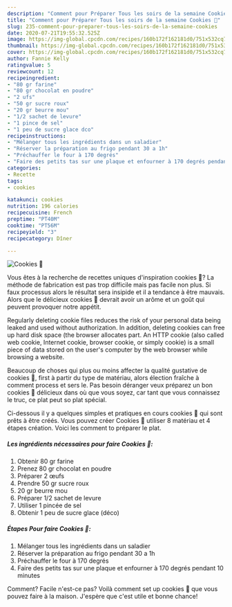 ```yaml
---
description: "Comment pour Préparer Tous les soirs de la semaine Cookies 🍫"
title: "Comment pour Préparer Tous les soirs de la semaine Cookies 🍫"
slug: 235-comment-pour-preparer-tous-les-soirs-de-la-semaine-cookies
date: 2020-07-21T19:55:32.525Z
image: https://img-global.cpcdn.com/recipes/160b172f162181d0/751x532cq70/cookies-🍫-photo-principale-de-la-recette.jpg
thumbnail: https://img-global.cpcdn.com/recipes/160b172f162181d0/751x532cq70/cookies-🍫-photo-principale-de-la-recette.jpg
cover: https://img-global.cpcdn.com/recipes/160b172f162181d0/751x532cq70/cookies-🍫-photo-principale-de-la-recette.jpg
author: Fannie Kelly
ratingvalue: 5
reviewcount: 12
recipeingredient:
- "80 gr farine"
- "80 gr chocolat en poudre"
- "2 ufs"
- "50 gr sucre roux"
- "20 gr beurre mou"
- "1/2 sachet de levure"
- "1 pince de sel"
- "1 peu de sucre glace dco"
recipeinstructions:
- "Mélanger tous les ingrédients dans un saladier"
- "Réserver la préparation au frigo pendant 30 a 1h"
- "Préchauffer le four à 170 degrés"
- "Faire des petits tas sur une plaque et enfourner à 170 degrés pendant 10 minutes"
categories:
- Recette
tags:
- cookies

katakunci: cookies 
nutrition: 196 calories
recipecuisine: French
preptime: "PT40M"
cooktime: "PT56M"
recipeyield: "3"
recipecategory: Dîner

---
```



![Cookies 🍫](https://img-global.cpcdn.com/recipes/160b172f162181d0/751x532cq70/cookies-🍫-photo-principale-de-la-recette.jpg)

Vous êtes à la recherche de recettes uniques d'inspiration cookies 🍫? La méthode de fabrication est pas trop difficile mais pas facile non plus. Si faux processus alors le résultat sera insipide et il a tendance à être mauvais. Alors que le délicieux cookies 🍫 devrait avoir un arôme et un goût qui peuvent provoquer notre appétit.

Regularly deleting cookie files reduces the risk of your personal data being leaked and used without authorization. In addition, deleting cookies can free up hard disk space (the browser allocates part. An HTTP cookie (also called web cookie, Internet cookie, browser cookie, or simply cookie) is a small piece of data stored on the user&#39;s computer by the web browser while browsing a website.

Beaucoup de choses qui plus ou moins affecter la qualité gustative de cookies 🍫, first à partir du type de matériau, alors élection fraîche à comment process et sers le. Pas besoin déranger veux préparez un bon cookies 🍫 délicieux dans où que vous soyez, car tant que vous connaissez le truc, ce plat peut so plat spécial.


Ci-dessous il y a quelques simples et pratiques en cours cookies 🍫 qui sont prêts à être créés. Vous pouvez créer Cookies 🍫 utiliser 8 matériau et 4 étapes création. Voici les comment to préparer le plat.

<!--inarticleads1-->

##### Les ingrédients nécessaires pour faire Cookies 🍫:

1. Obtenir 80 gr farine
1. Prenez 80 gr chocolat en poudre
1. Préparer 2 œufs
1. Prendre 50 gr sucre roux
1.  20 gr beurre mou
1. Préparer 1/2 sachet de levure
1. Utiliser 1 pincée de sel
1. Obtenir 1 peu de sucre glace (déco)




<!--inarticleads2-->

##### Étapes Pour faire Cookies 🍫:

1. Mélanger tous les ingrédients dans un saladier
1. Réserver la préparation au frigo pendant 30 a 1h
1. Préchauffer le four à 170 degrés
1. Faire des petits tas sur une plaque et enfourner à 170 degrés pendant 10 minutes





Comment? Facile n'est-ce pas? Voilà comment set up cookies 🍫 que vous pouvez faire à la maison. J'espère que c'est utile et bonne chance!
